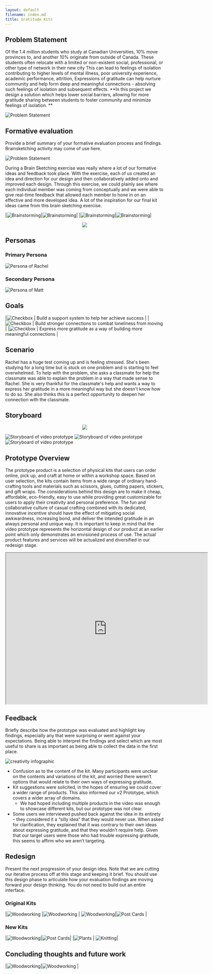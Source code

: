 ```yaml
---
layout: default
filename: index.md
title: Gratitude Kits
---
```

<link rel="stylesheet" href="./index_styles.scss">


## <a name="Problem"></a> Problem Statement 

Of the 1.4 million students who study at Canadian Universities, 10% move provinces to, and  another 10% originate from outside of Canada. These students often relocate with a limited or non-existent social, professional, or other type of network in their new city 
This can lead to feelings of isolation contributing to higher levels of mental illness, poor university experience, academic performance, attrition,
Expressions of gratitude can help nurture community and help form deep and meaningful connections - absolving such feelings of isolation and subsequent effects.
**In this project we design a solution which helps lower social barriers, allowing for more gratitude sharing between students to foster community and minimize feelings of isolation. **



![Problem Statement](./images/ProblemStatement.JPG)


## <a name="Eval"></a> Formative evaluation 
Provide a brief summary of your formative evaluation process and findings. Brainsketching activity may come of use here. 


![Problem Statement](./images/gratitude.png)

During a Brain Sketching exercise was really where a lot of our formative ideas and feedback took place. With the exercise, each of us created an idea and direction for our design and then collaboratively added onto and improved each design. Through this exercise, we could plainly see where each individual member was coming from conceptually and we were able to give real-time feedback that allowed each member to hone in on an effective and more developed idea. A lot of the inspiration for our final kit ideas came from this brain sketching exercise. 

|![Brainstorming](./images/sketch_1.png)|![Brainstorming](./images/sketch_2.png)|
|![Brainstorming](./images/sketch_3.png)|![Brainstorming](./images/sketch_4.png)|


<p align="center">
  <img src="./images/reflections.png" />
</p>





## <a name="Persona"></a> Personas

### Primary Persona
![Persona of Rachel](./images/rachel.png) 

### Secondary Persona
![Persona of Matt](./images/matt.png)

<!-- ### Rachel Jones
![Persona of Rachel](./images/Rachel_jones.png)


### Matt Tores 
![Persona of Matt](./images/matt_torres.png) -->

## Goals

|![Checkbox](./images/check.png) | Build a support system to help her achieve success |
|![Checkbox](./images/check.png) | Build stronger connections to combat loneliness from moving | 
|![Checkbox](./images/check.png) | Express more gratitude as a way of building more meaningful connections |

## Scenario
Rachel has a huge test coming up and is feeling stressed. She's been studying for a long time but is stuck on one problem and is starting to feel overwhelmed. To help with the problem, she asks a classmate for help the classmate was able to explain the problem in a way that made sense to Rachel. She is very thankful for the classmate's help and wants a way to express her gratitude in a more meaningful way but she doesn't know how to do so. She also thinks this is a perfect opportunity to deepen her connection with the classmate.  

## Storyboard

<!-- ![Storyboard of video prototype](./images/storyboard.png)  -->

<p align="center">
  <img src="./images/storyboard.png" />
</p>

![Storyboard of video prototype](./images/storyboard_1.JPG) 
![Storyboard of video prototype](./images/storyboard_2.JPG) 
![Storyboard of video prototype](./images/storyboard_3.JPG) 



## <a name="Prototype"></a> Prototype Overview 

The prototype product is a selection of physical kits that users can order online, pick up, and craft at home or within a workshop space. Based on user selection, the kits contain items from a wide range of ordinary hand-crafting tools and materials such as scissors, glues, cutting papers, stickers, and gift wraps. The considerations behind this design are to make it cheap, affordable, eco-friendly, easy to use while providing great customizable for users to apply their creativity and personal preference. The fun and collaborative culture of casual crafting combined with its dedicated, innovative incentive should have the effect of mitigating social awkwardness, increasing bond, and deliver the intended gratitude in an always personal and unique way.
It is important to keep in mind that the video prototype represents the horizontal design of our product at an earlier point which only demonstrates an envisioned process of use. The actual product features and services will be actualized and diversified in our redesign stage. 



<p align="center">
    <iframe src="https://drive.google.com/file/d/1zbFgkbNtg9CUVSIF90UJNzPfqLrt9HoD/preview" width="640" height="480" allow="autoplay"></iframe>
</p>


## <a name="Feedback"></a> Feedback 
Briefly describe how the prototype was evaluated and highlight key findings, especially any that were surprising or went against your expectations. Being able to interpret the findings and select which are most useful to share is as important as being able to collect the data in the first place.
<style>
td, th {
   border: none!important;
}
</style>



![creativity infographic](./images/creativity.png) 
- Confusion as to the content of the kit. Many participants were unclear on the contents and variations of the kit, and worried there weren’t options that would relate to their own ways of expressing gratitude.
- Kit suggestions were solicited, in the hopes of ensuring we could cover a wider range of products. This also informed our v2 Prototype, which covers a wider array of domains.
    - We had hoped including multiple products in the video was enough to showcase different kits, but our prototype was not clear.
- Some users we interviewed pushed back against the idea in its entirety – they considered it a “silly idea” that they would never use. When asked for clarification, they explained that it was contrary to their own ideas about expressing gratitude, and that they wouldn’t require help. Given that our target users were those who had trouble expressing gratitude, this seems to affirm who we aren’t targeting. 





## <a name="Redesign"></a> Redesign 
Present the next progression of your design idea. Note that we are cutting our iterative process off at this stage and keeping it brief. You should use this design phase to articulate how your evaluation findings are moving forward your design thinking. You do not need to build out an entire interface.

### Original Kits

|![Woodworking](./images/paint.png) |![Woodworking](./images/draw.png) | ![Woodworking](./images/stickers.png)|![Post Cards](./images/cards.png) |


### New Kits

|![Woodworking](./images/wood.png)|![Post Cards](./images/Knit.png)|
|![Plants](./images/plant.png) | ![Knitting](./images/composing.png)|


<!-- <p align="center">
  <img src="./images/composing.png" />
</p> -->





## <a name="Conclusion"></a> Concluding thoughts and future work 

|![Woodworking](./images/profiles/sara_profile.png)|![Woodworking](./images/profiles/taylor_profile.png) |

<!-- <div class="row">
  <div class="column">
      <a href="url"><img src="./images/profiles/Sara.png" height="auto" width="200" style="border-radius:50%"></a>
      <p> Sara Cantler</p>
      <p>Master’s of Information Studies ‘23 </p>
  </div>
  <div class="column">
    <p>This design has been a chance to be a part of a collaborative process that emphasizes how gratitude plays a role in our lives, and how we can cultivate and express more of it in our daily lives and in our relationships, both new and old. It was an interesting opportunity to explore and understand how others view gratitude and where they’re excelling in or lacking in gratitude and how to try and emphasize or mitigate those factors respectively.</p>
  </div>
</div> -->



<!-- > This design has been a chance to be a part of a collaborative process that emphasizes how gratitude plays a role in our lives, and how we can cultivate and express more of it in our daily lives and in our relationships, both new and old. It was an interesting opportunity to explore and understand how others view gratitude and where they’re excelling in or lacking in gratitude and how to try and emphasize or mitigate those factors respectively. -->

<!-- ## Welcome to GitHub Pages

You can use the [editor on GitHub](https://github.com/sriGanna/GratitudeKits/edit/gh-pages/index.md) to maintain and preview the content for your website in Markdown files.

Whenever you commit to this repository, GitHub Pages will run [Jekyll](https://jekyllrb.com/) to rebuild the pages in your site, from the content in your Markdown files.

### Markdown

Markdown is a lightweight and easy-to-use syntax for styling your writing. It includes conventions for

```markdown
Syntax highlighted code block

# Header 1
## Header 2
### Header 3

- Bulleted
- List

1. Numbered
2. List

**Bold** and _Italic_ and `Code` text

[Link](url) and ![Image](src)
```

For more details see [Basic writing and formatting syntax](https://docs.github.com/en/github/writing-on-github/getting-started-with-writing-and-formatting-on-github/basic-writing-and-formatting-syntax).

### Jekyll Themes

Your Pages site will use the layout and styles from the Jekyll theme you have selected in your [repository settings](https://github.com/sriGanna/GratitudeKits/settings/pages). The name of this theme is saved in the Jekyll `_config.yml` configuration file.

### Support or Contact

Having trouble with Pages? Check out our [documentation](https://docs.github.com/categories/github-pages-basics/) or [contact support](https://support.github.com/contact) and we’ll help you sort it out. -->

